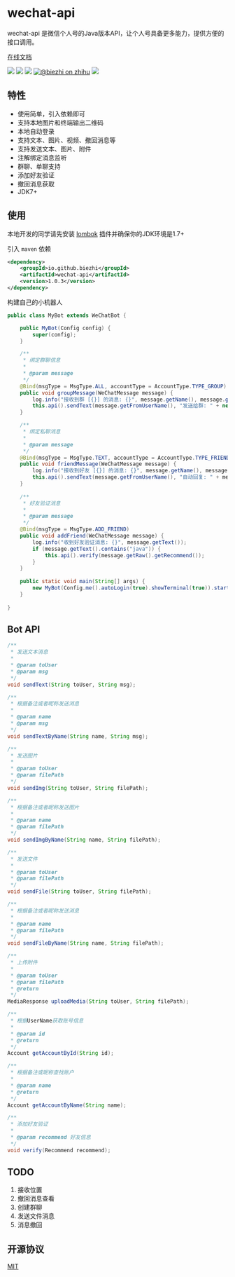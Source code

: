 # wechat-api

wechat-api 是微信个人号的Java版本API，让个人号具备更多能力，提供方便的接口调用。

[在线文档](https://biezhi.github.io/wechat-api/)

[![](https://img.shields.io/travis/biezhi/wechat-api.svg)](https://travis-ci.org/biezhi/wechat-api)
[![](https://img.shields.io/maven-central/v/io.github.biezhi/wechat-api.svg)](https://mvnrepository.com/artifact/io.github.biezhi/wechat-api)
[![](https://img.shields.io/badge/license-MIT-FF0080.svg)](https://github.com/biezhi/wechat-api/blob/master/LICENSE)
[![@biezhi on zhihu](https://img.shields.io/badge/zhihu-%40biezhi-red.svg)](https://www.zhihu.com/people/biezhi)
[![](https://img.shields.io/github/followers/biezhi.svg?style=social&label=Follow%20Me)](https://github.com/biezhi)

## 特性

- 使用简单，引入依赖即可
- 支持本地图片和终端输出二维码
- 本地自动登录
- 支持文本、图片、视频、撤回消息等
- 支持发送文本、图片、附件
- 注解绑定消息监听
- 群聊、单聊支持
- 添加好友验证
- 撤回消息获取
- JDK7+

## 使用

本地开发的同学请先安装 [lombok](https://projectlombok.org/) 插件并确保你的JDK环境是1.7+

引入 `maven` 依赖

```xml
<dependency>
    <groupId>io.github.biezhi</groupId>
    <artifactId>wechat-api</artifactId>
    <version>1.0.3</version>
</dependency>
```

构建自己的小机器人

```java
public class MyBot extends WeChatBot {

    public MyBot(Config config) {
        super(config);
    }

    /**
     * 绑定群聊信息
     *
     * @param message
     */
    @Bind(msgType = MsgType.ALL, accountType = AccountType.TYPE_GROUP)
    public void groupMessage(WeChatMessage message) {
        log.info("接收到群 [{}] 的消息: {}", message.getName(), message.getText());
        this.api().sendText(message.getFromUserName(), "发送给群: " + new Date().toLocaleString());
    }

    /**
     * 绑定私聊消息
     *
     * @param message
     */
    @Bind(msgType = MsgType.TEXT, accountType = AccountType.TYPE_FRIEND)
    public void friendMessage(WeChatMessage message) {
        log.info("接收到好友 [{}] 的消息: {}", message.getName(), message.getText());
        this.api().sendText(message.getFromUserName(), "自动回复: " + message.getText());
    }
    
    /**
     * 好友验证消息
     *
     * @param message
     */
    @Bind(msgType = MsgType.ADD_FRIEND)
    public void addFriend(WeChatMessage message) {
        log.info("收到好友验证消息: {}", message.getText());
        if (message.getText().contains("java")) {
            this.api().verify(message.getRaw().getRecommend());
        }
    }
    
    public static void main(String[] args) {
        new MyBot(Config.me().autoLogin(true).showTerminal(true)).start();
    }
    
}
```

## Bot API

```java
/**
 * 发送文本消息
 *
 * @param toUser
 * @param msg
 */
void sendText(String toUser, String msg);

/**
 * 根据备注或者昵称发送消息
 *
 * @param name
 * @param msg
 */
void sendTextByName(String name, String msg);

/**
 * 发送图片
 *
 * @param toUser
 * @param filePath
 */
void sendImg(String toUser, String filePath);

/**
 * 根据备注或者昵称发送图片
 *
 * @param name
 * @param filePath
 */
void sendImgByName(String name, String filePath);

/**
 * 发送文件
 *
 * @param toUser
 * @param filePath
 */
void sendFile(String toUser, String filePath);

/**
 * 根据备注或者昵称发送消息
 *
 * @param name
 * @param filePath
 */
void sendFileByName(String name, String filePath);

/**
 * 上传附件
 *
 * @param toUser
 * @param filePath
 * @return
 */
MediaResponse uploadMedia(String toUser, String filePath);

/**
 * 根据UserName获取账号信息
 *
 * @param id
 * @return
 */
Account getAccountById(String id);

/**
 * 根据备注或昵称查找账户
 *
 * @param name
 * @return
 */
Account getAccountByName(String name);

/**
 * 添加好友验证
 *
 * @param recommend 好友信息
 */
void verify(Recommend recommend);
```

## TODO

1. 接收位置
2. 撤回消息查看
3. 创建群聊
4. 发送文件消息
5. 消息撤回

## 开源协议

[MIT](https://github.com/biezhi/wechat-api/blob/master/LICENSE)